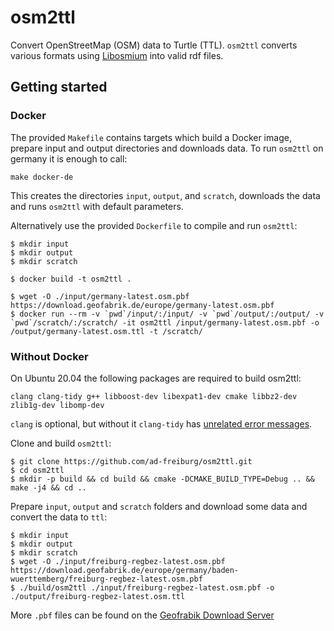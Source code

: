 # osm2ttl
Convert OpenStreetMap (OSM) data to Turtle (TTL). `osm2ttl` converts various formats using [Libosmium](https://github.com/osmcode/libosmium) into valid rdf files.

## Getting started

### Docker

The provided `Makefile` contains targets which build a Docker image, prepare input and output directories and downloads data.
To run `osm2ttl` on germany it is enough to call:
```
make docker-de
```
This creates the directories `input`, `output`, and `scratch`, downloads the data and runs `osm2ttl` with default parameters.

Alternatively use the provided `Dockerfile` to compile and run `osm2ttl`:
```
$ mkdir input
$ mkdir output
$ mkdir scratch

$ docker build -t osm2ttl .

$ wget -O ./input/germany-latest.osm.pbf https://download.geofabrik.de/europe/germany-latest.osm.pbf
$ docker run --rm -v `pwd`/input/:/input/ -v `pwd`/output/:/output/ -v `pwd`/scratch/:/scratch/ -it osm2ttl /input/germany-latest.osm.pbf -o /output/germany-latest.osm.ttl -t /scratch/
```

### Without Docker

On Ubuntu 20.04 the following packages are required to build osm2ttl:
```
clang clang-tidy g++ libboost-dev libexpat1-dev cmake libbz2-dev zlib1g-dev libomp-dev
```
`clang` is optional, but without it `clang-tidy` has [unrelated error messages](https://stackoverflow.com/a/52728225).

Clone and build `osm2ttl`:
```
$ git clone https://github.com/ad-freiburg/osm2ttl.git
$ cd osm2ttl
$ mkdir -p build && cd build && cmake -DCMAKE_BUILD_TYPE=Debug .. && make -j4 && cd ..
```
Prepare `input`, `output` and `scratch` folders and download some data and convert the data to `ttl`:
```
$ mkdir input
$ mkdir output
$ mkdir scratch
$ wget -O ./input/freiburg-regbez-latest.osm.pbf https://download.geofabrik.de/europe/germany/baden-wuerttemberg/freiburg-regbez-latest.osm.pbf
$ ./build/osm2ttl ./input/freiburg-regbez-latest.osm.pbf -o ./output/freiburg-regbez-latest.osm.ttl
```

More `.pbf` files can be found on the [Geofrabik Download Server](https://download.geofabrik.de/index.html)
